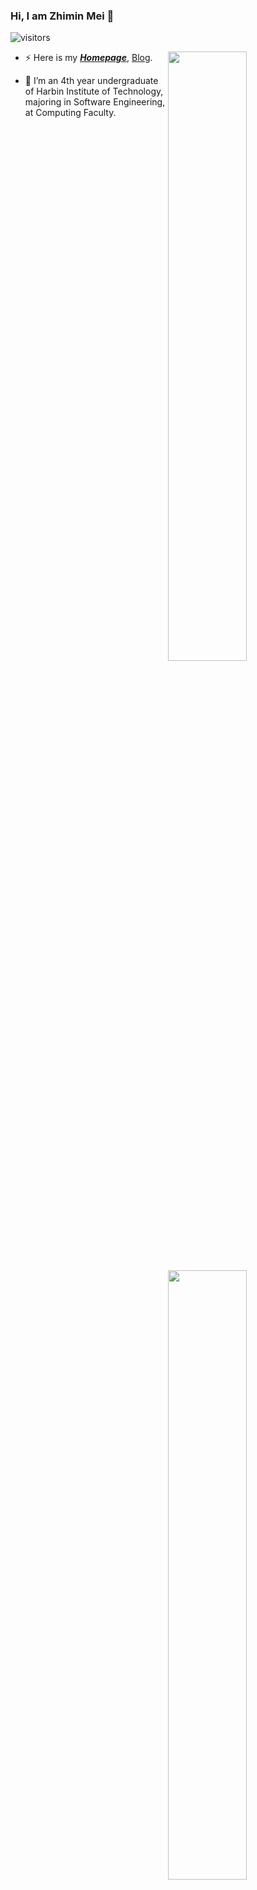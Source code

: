 ### Hi, I am Zhimin Mei 👋

![visitors](https://visitor-badge.glitch.me/badge?page_id=mzm1183710118.mzm1183710118.README)

<img align="right" width="50%" src="https://github-readme-stats.vercel.app/api?username=RenZhou0327&show_icons=true">

<img align="right" width="50%" src="https://github-readme-stats.vercel.app/api/top-langs/?username=mzm1183710118&layout=compact">

- ⚡ Here is my <u>***[Homepage](https://mzm1183710118.github.io/)***</u>, [Blog](https://blog.csdn.net/alanwalker1?spm=1010.2135.3001.5343).

- 🔭 I’m an 4th year undergraduate of Harbin Institute of Technology, majoring in Software Engineering, at Computing Faculty.

<!--
**mzm1183710118/mzm1183710118** is a ✨ _special_ ✨ repository because its `README.md` (this file) appears on your GitHub profile.

Here are some ideas to get you started:

- 🔭 I’m currently working on ...
- 🌱 I’m currently learning ...
- 👯 I’m looking to collaborate on ...
- 🤔 I’m looking for help with ...
- 💬 Ask me about ...
- 📫 How to reach me: ...
- 😄 Pronouns: ...
- ⚡ Fun fact: ...
-->

